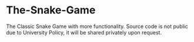 # The-Snake-Game
The Classic Snake Game with more functionality.
Source code is not public due to University Policy, it will be shared privately upon request.

